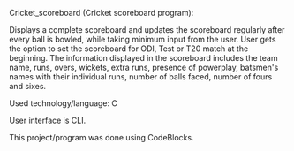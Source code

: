 Cricket_scoreboard (Cricket scoreboard program):

Displays a complete scoreboard and updates the scoreboard regularly after every ball is bowled, while taking minimum input from the user. User gets the option to set the scoreboard for ODI, Test or T20 match at the beginning. The information displayed in the scoreboard includes the team name, runs, overs, wickets, extra runs, presence of powerplay, batsmen's names with their individual runs, number of balls faced, number of fours and sixes.

Used technology/language: C

User interface is CLI.

This project/program was done using CodeBlocks.
